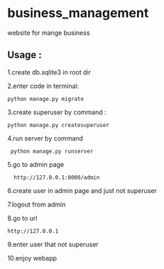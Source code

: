 # business_management

website for mange business

## Usage :

1.create db.sqlite3 in root dir

2.enter code in terminal:

  ```
  python manage.py migrate 
  ```

3.create superuser by command :

  ```
  python manage.py createsuperuser
  ```

4.run server by command

   ```
    python manage.py runserver
  ```

5.go to admin page

  ```
    http://127.0.0.1:8000/admin
  ```

6.create user in admin page and just not superuser

7.logout from admin

8.go to url

  ```
  http://127.0.0.1
  ```

9.enter user that not superuser

10.enjoy webapp
